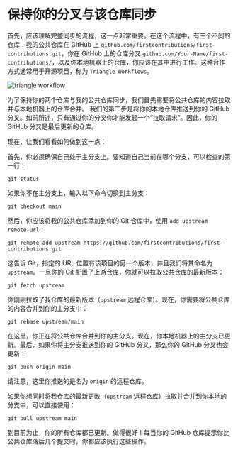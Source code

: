 # 保持你的分叉与该仓库同步

首先，应该理解完整同步的流程，这一点非常重要。在这个流程中，有三个不同的仓库：我的公共仓库在 GitHub 上 `github.com/firstcontributions/first-contributions.git`，你在 GitHub 上的仓库分叉 `github.com/Your-Name/first-contributions/`，以及你本地机器上的仓库，你应该在其中进行工作。这种合作方式通常用于开源项目，称为 `Triangle Workflows`。

<img style="float;" src="https://firstcontributions.github.io/assets/additional-material/triangle_workflow.png" alt="triangle workflow" />

为了保持你的两个仓库与我的公共仓库同步，我们首先需要将公共仓库的内容拉取并与本地机器上的仓库合并。
我们的第二步是将你的本地仓库推送到你的 GitHub 分叉。如前所述，只有通过你的分叉你才能发起一个“拉取请求”。因此，你的 GitHub 分叉是最后更新的仓库。

现在，让我们看看如何做到这一点：

首先，你必须确保自己处于主分支上。要知道自己当前在哪个分支，可以检查的第一行：
```
git status
```
如果你不在主分支上，输入以下命令切换到主分支：
```
git checkout main
```

然后，你应该将我的公共仓库添加到你的 Git 仓库中，使用 `add upstream remote-url`：
```
git remote add upstream https://github.com/firstcontributions/first-contributions.git
```
这告诉 Git，指定的 URL 位置有该项目的另一个版本，并且我们将其命名为 `upstream`。一旦你的 Git 配置了上游仓库，你就可以拉取公共仓库的最新版本：
```
git fetch upstream
```

你刚刚拉取了我仓库的最新版本（`upstream` 远程仓库）。现在，你需要将公共仓库的内容合并到你的主分支中：
```
git rebase upstream/main
```
在这里，你正在将公共仓库合并到你的主分支。现在，你本地机器上的主分支已更新。最后，如果你将主分支推送到你的 GitHub 分叉，那么你的 GitHub 分叉也会更新：
```
git push origin main
```
请注意，这里你推送的是名为 `origin` 的远程仓库。

如果你想同时将我仓库的最新更改（`upstream` 远程仓库）拉取并合并到你本地的分支中，可以直接使用：
```
git pull upstream main
```

到目前为止，你的所有仓库都已更新。做得很好！每当你的 GitHub 仓库提示你比公共仓库落后几个提交时，你都应该执行这些操作。
